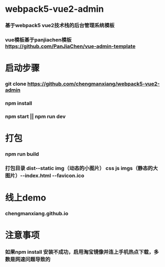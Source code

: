 # webpack5-vue2-admin
### 基于webpack5 vue2技术栈的后台管理系统模板
### vue模板基于panjiachen模板  https://github.com/PanJiaChen/vue-admin-template
# 启动步骤
### git clone https://github.com/chengmanxiang/webpack5-vue2-admin
### npm install
### npm start || npm run dev

# 打包 
### npm run build
### 打包目录 dist--static img（动态的小图片） css js imgs（静态的大图片）--index.html --favicon.ico 

# 线上demo
### chengmanxiang.github.io

# 注意事项
### 如果npm install 安装不成功，启用淘宝镜像并连上手机热点下载，多数是网速问题导致的
